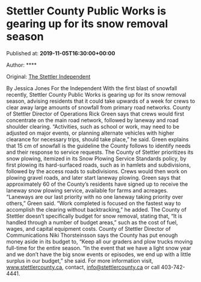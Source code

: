 
# Stettler County Public Works is gearing up for its snow removal season

Published at: **2019-11-05T16:30:00+00:00**

Author: ****

Original: [The Stettler Independent](https://www.stettlerindependent.com/news/stettler-county-public-works-is-gearing-up-for-its-snow-removal-season/)

By Jessica Jones For the Independent
With the first blast of snowfall recently, Stettler County Public Works is gearing up for its snow removal season, advising residents that it could take upwards of a week for crews to clear away large amounts of snowfall from primary road networks.
County of Stettler Director of Operations Rick Green says that crews would first concentrate on the main road network, followed by laneway and road shoulder clearing.
“Activities, such as school or work, may need to be adjusted on major events, or planning alternate vehicles with higher clearance for necessary trips, should take place,” he said.
Green explains that 15 cm of snowfall is the guideline the County follows to identify needs and their response to service requests.
The County of Stettler prioritizes its snow plowing, itemized in its Snow Plowing Service Standards policy, by first plowing its hard-surfaced roads, such as in hamlets and subdivisions, followed by the access roads to subdivisions.
Crews would then work on plowing gravel roads, and later start laneway plowing.
Green says that approximately 60 of the County’s residents have signed up to receive the laneway snow plowing service, available for farms and acreages.
“Laneways are our last priority with no one laneway taking priority over others,” Green said.
“Work completed is focused on the fastest way to accomplish the clearing without backtracking,” he added.
The County of Stettler doesn’t specifically budget for snow removal, stating that, “It is handled through a number of budget areas,” such as the cost of fuel, wages, and capital equipment costs.
County of Stettler Director of Communications Niki Thorsteinsson says the County has put enough money aside in its budget to, “Keep all our graders and plow trucks moving full-time for the entire season.
“In the event that we have a light snow year and we don’t have the big snow events or episodes, we end up with a little surplus in our budget,” she said.
For more information visit, www.stettlercounty.ca, contact, info@stettlercounty.ca or call 403-742-4441.
